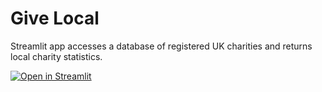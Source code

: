 # Give Local
Streamlit app accesses a database of registered UK charities and returns local charity statistics.

[![Open in Streamlit](https://static.streamlit.io/badges/streamlit_badge_black_white.svg)](https://share.streamlit.io/gk63/charitiesnearme/main/app.py)

